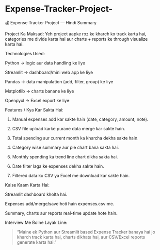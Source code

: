 # Expense-Tracker-Project-


💰 Expense Tracker Project — Hindi Summary

Project Ka Maksad:
Yeh project aapke roz ke kharch ko track karta hai, categories me divide karta hai aur charts + reports ke through visualize karta hai.

Technologies Used:

Python → logic aur data handling ke liye

Streamlit → dashboard/mini web app ke liye

Pandas → data manipulation (add, filter, group) ke liye

Matplotlib → charts banane ke liye

Openpyxl → Excel export ke liye


Features / Kya Kar Sakta Hai:

1. Manual expenses add kar sakte hain (date, category, amount, note).


2. CSV file upload karke purane data merge kar sakte hain.


3. Total spending aur current month ka kharcha dekha sakte hain.


4. Category wise summary aur pie chart bana sakta hai.


5. Monthly spending ka trend line chart dikha sakta hai.


6. Date filter laga ke expenses dekha sakte hain.


7. Filtered data ko CSV ya Excel me download kar sakte hain.



Kaise Kaam Karta Hai:

Streamlit dashboard kholta hai.

Expenses add/merge/save hoti hain expenses.csv me.

Summary, charts aur reports real-time update hote hain.


Interview Me Bolne Layak Line:

> “Maine ek Python aur Streamlit based Expense Tracker banaya hai jo kharch track karta hai, charts dikhata hai, aur CSV/Excel reports generate karta hai.”
